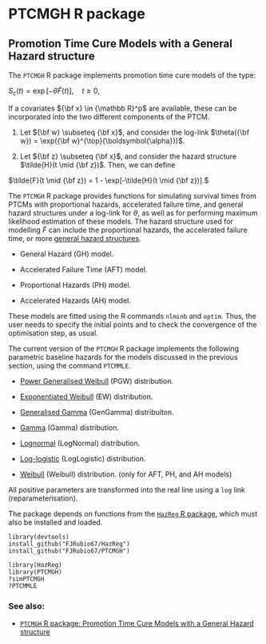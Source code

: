 # PTCMGH R package

## Promotion Time Cure Models with a General Hazard structure

The `PTCMGH` R package implements promotion time cure models of the type:

$S_c(t) = \exp [ -\theta \tilde{F}(t) ] , \quad t \geq 0,$

If a covariates ${\bf x} \in {\mathbb R}^p$ are available, these can be incorporated into the two different components of the PTCM.

1. Let ${\bf w} \subseteq {\bf x}$, and consider the log-link $\theta({\bf w}) = \exp({\bf w}^{\top}{\boldsymbol{\alpha}})$.

2. Let ${\bf z} \subseteq {\bf x}$, and consider the hazard structure $\tilde{H}(t \mid {\bf z})$. Then, we can define

$\tilde{F}(t \mid {\bf z}) = 1 - \exp[-\tilde{H}(t \mid {\bf z})].$

The `PTCMGH` R package provides functions for simulating survival times from PTCMs with proportional hazards, accelerated failure time, and general hazard structures under a log-link for $\theta$, as well as for performing maximum likelihood estimation of these models. The hazard structure used for modelling $\tilde{F}$ can include the proportional hazards, the accelerated failure time, or more [general hazard structures](https://doi.org/10.1177/0962280218782293).

- General Hazard (GH) model.

- Accelerated Failure Time (AFT) model.

- Proportional Hazards (PH) model.

- Accelerated Hazards (AH) model.


These models are fitted using the R commands `nlminb` and `optim`. Thus, the user needs to specify the initial points and to check the convergence of the optimisation step, as usual.


The current version of the `PTCMGH` R package implements the following parametric baseline hazards for the models discussed in the previous section, using the command `PTCMMLE`.

- [Power Generalised Weibull](http://rpubs.com/FJRubio/PGW) (PGW) distribution. 
 
- [Exponentiated Weibull](http://rpubs.com/FJRubio/EWD) (EW) distribution. 
 
- [Generalised Gamma](http://rpubs.com/FJRubio/GG) (GenGamma) distribuiton. 

- [Gamma](https://en.wikipedia.org/wiki/Gamma_distribution) (Gamma) distribution. 

- [Lognormal](https://en.wikipedia.org/wiki/Log-normal_distribution) (LogNormal) distribution. 

- [Log-logistic](https://en.wikipedia.org/wiki/Log-logistic_distribution) (LogLogistic) distribution. 

- [Weibull](https://en.wikipedia.org/wiki/Weibull_distribution) (Weibull) distribution. (only for AFT, PH, and AH models) 


All positive parameters are transformed into the real line using a `log` link (reparameterisation).

The package depends on functions from the [`HazReg` R package](https://github.com/FJRubio67/HazReg), which must also be installed and loaded.

```
library(devtools)
install_github("FJRubio67/HazReg")
install_github("FJRubio67/PTCMGH")

library(HazReg)
library(PTCMGH)
?simPTCMGH
?PTCMMLE
```


### See also: 
- [`PTCMGH` R package: Promotion Time Cure Models with a General Hazard structure](https://rpubs.com/FJRubio/PTCMGH)
